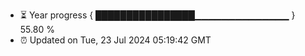 - ⏳ Year progress { ████████████████▁▁▁▁▁▁▁▁▁▁▁▁▁▁ } 55.80 %
- ⏰ Updated on Tue, 23 Jul 2024 05:19:42 GMT

